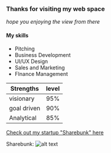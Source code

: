 ### Thanks for visiting my web space

*hope you enjoying the view from there*



#### My skills
+ Pitching 
+ Business Development
+ UI/UX Design
+ Sales and Marketing
+ FInance Management





| Strengths 	 | level         |
| -------------  |:-------------:|
| visionary      | 95%			 |
| goal driven    | 90%           |
| Analytical     | 85%           |




[Check out my startup "Sharebunk" here](https://play.google.com/store/apps/details?id=hr.apps.n207126542&hl=en)



Sharebunk: 
![alt text](https://github.com/dareodumade/dray.github.io/blob/development/sharebunk.png "sharebunk")


